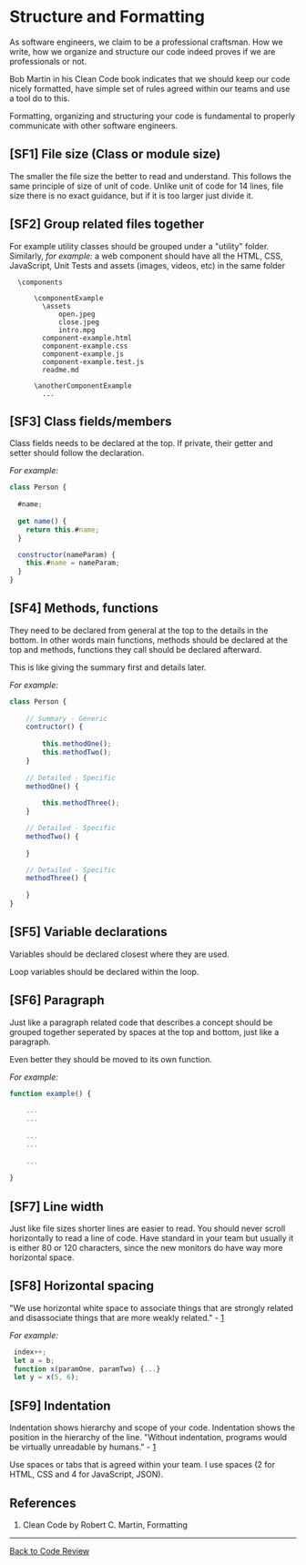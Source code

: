# Structure and Formatting

As software engineers, we claim to be a professional craftsman. How we write, how we organize and structure our code indeed proves if we are professionals or not.

Bob Martin in his Clean Code book indicates that we should keep our code nicely formatted, have simple set of rules agreed within our teams and use a tool do to this.

Formatting, organizing and structuring your code is fundamental to properly communicate with other software engineers.

## [SF1] File size (Class or module size)

The smaller the file size the better to read and understand. This follows the same principle of size of unit of code. 
Unlike unit of code for 14 lines, file size there is no exact guidance, but if it is too larger just divide it.

## [SF2] Group related files together
For example utility classes should be grouped under a "utility" folder. Similarly, _for example:_ a web component should have
all the HTML, CSS, JavaScript, Unit Tests and assets (images, videos, etc) in the same folder

```shell
  \components
  
      \componentExample
        \assets
            open.jpeg
            close.jpeg
            intro.mpg
        component-example.html
        component-example.css
        component-example.js
        component-example.test.js
        readme.md
        
      \anotherComponentExample
        ...
```

## [SF3] Class fields/members

Class fields needs to be declared at the top. If private, their getter and setter should follow the declaration.

_For example:_

```javascript
class Person {
	
  #name;
	
  get name() {
    return this.#name;
  }

  constructor(nameParam) {
    this.#name = nameParam;
  }
}
```

## [SF4] Methods, functions

They need to be declared from general at the top to the details in the bottom. In other words main functions, methods 
should be declared at the top and methods, functions they call should be declared afterward.

This is like giving the summary first and details later.

_For example:_

```javascript
class Person {
    
    // Summary - Generic
    contructor() {
        
        this.methodOne();
        this.methodTwo();
    }
    
    // Detailed - Specific
    methodOne() {
        
        this.methodThree();
    }

    // Detailed - Specific
    methodTwo() {
        
    }

    // Detailed - Specific
    methodThree() {
        
    }
}

```

## [SF5] Variable declarations
Variables should be declared closest where they are used.

Loop variables should be declared within the loop.

## [SF6] Paragraph

Just like a paragraph related code that describes a concept should be grouped together seperated by spaces at the top and
bottom, just like a paragraph.

Even better they should be moved to its own function.

_For example:_

```javascript
function example() {
    
    ...
    ...
    
    ...
    ...
    
    ...
    
}
```

## [SF7] Line width
Just like file sizes shorter lines are easier to read. You should never scroll horizontally to read a line of code.
Have standard in your team but usually it is either 80 or 120 characters, since the new monitors do have way more 
horizontal space.

## [SF8] Horizontal spacing
"We use horizontal white space to associate things that are strongly related and disassociate things that are more 
weakly related." - [1](#cite01)

_For example:_

```javascript
 index++;
 let a = b;
 function x(paramOne, paramTwo) {...}
 let y = x(5, 6);
```

## [SF9] Indentation

Indentation shows hierarchy and scope of your code. Indentation shows the position in the hierarchy of the line. 
"Without indentation, programs would be virtually unreadable by humans." - [1](#cite01)

Use spaces or tabs that is agreed within your team. I use spaces (2 for HTML, CSS and 4 for JavaScript, JSON).


## References

1. <a id="cite01"></a>Clean Code by Robert C. Martin, Formatting

---

[Back to Code Review](../code-review.md)
